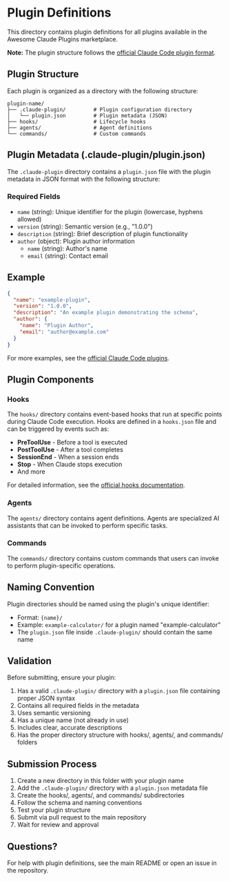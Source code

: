 # Plugin Definitions

This directory contains plugin definitions for all plugins available in the Awesome Claude Plugins marketplace.

**Note:** The plugin structure follows the [official Claude Code plugin format](https://github.com/anthropics/claude-code/tree/main/plugins).

## Plugin Structure

Each plugin is organized as a directory with the following structure:

```
plugin-name/
├── .claude-plugin/         # Plugin configuration directory
│   └── plugin.json         # Plugin metadata (JSON)
├── hooks/                  # Lifecycle hooks
├── agents/                 # Agent definitions
└── commands/               # Custom commands
```

## Plugin Metadata (.claude-plugin/plugin.json)

The `.claude-plugin` directory contains a `plugin.json` file with the plugin metadata in JSON format with the following structure:

### Required Fields

- `name` (string): Unique identifier for the plugin (lowercase, hyphens allowed)
- `version` (string): Semantic version (e.g., "1.0.0")
- `description` (string): Brief description of plugin functionality
- `author` (object): Plugin author information
  - `name` (string): Author's name
  - `email` (string): Contact email

## Example

```json
{
  "name": "example-plugin",
  "version": "1.0.0",
  "description": "An example plugin demonstrating the schema",
  "author": {
    "name": "Plugin Author",
    "email": "author@example.com"
  }
}
```

For more examples, see the [official Claude Code plugins](https://github.com/anthropics/claude-code/tree/main/plugins).

## Plugin Components

### Hooks

The `hooks/` directory contains event-based hooks that run at specific points during Claude Code execution. Hooks are defined in a `hooks.json` file and can be triggered by events such as:
- **PreToolUse** - Before a tool is executed
- **PostToolUse** - After a tool completes
- **SessionEnd** - When a session ends
- **Stop** - When Claude stops execution
- And more

For detailed information, see the [official hooks documentation](https://docs.claude.com/en/docs/claude-code/hooks).

### Agents

The `agents/` directory contains agent definitions. Agents are specialized AI assistants that can be invoked to perform specific tasks.

### Commands

The `commands/` directory contains custom commands that users can invoke to perform plugin-specific operations.

## Naming Convention

Plugin directories should be named using the plugin's unique identifier:
- Format: `{name}/`
- Example: `example-calculator/` for a plugin named "example-calculator"
- The `plugin.json` file inside `.claude-plugin/` should contain the same name

## Validation

Before submitting, ensure your plugin:
1. Has a valid `.claude-plugin/` directory with a `plugin.json` file containing proper JSON syntax
2. Contains all required fields in the metadata
3. Uses semantic versioning
4. Has a unique name (not already in use)
5. Includes clear, accurate descriptions
6. Has the proper directory structure with hooks/, agents/, and commands/ folders

## Submission Process

1. Create a new directory in this folder with your plugin name
2. Add the `.claude-plugin/` directory with a `plugin.json` metadata file
3. Create the hooks/, agents/, and commands/ subdirectories
4. Follow the schema and naming conventions
5. Test your plugin structure
6. Submit via pull request to the main repository
7. Wait for review and approval

## Questions?

For help with plugin definitions, see the main README or open an issue in the repository.
